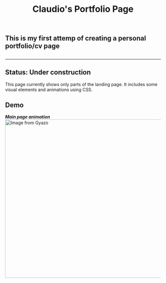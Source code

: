 <h1 align='center'>Claudio's Portfolio Page </h1><br />
<h2> This is my first attemp of creating a personal portfolio/cv page <h2>

------------------------------  
## Status: Under construction
This page currently shows only parts of the landing page. It includes some visual elements and animations using CSS.

## Demo 
***Main page animation***<br />
<a href="https://gyazo.com/abec9fcc48a47986f5bd749161a90b5f"><img src="https://i.gyazo.com/abec9fcc48a47986f5bd749161a90b5f.gif" alt="Image from Gyazo" width="512"/></a>
